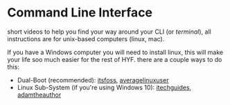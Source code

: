 # Command Line Interface

short videos to help you find your way around your CLI (or _terminal_), all instructions are for unix-based computers (linux, mac).

If you have a Windows computer you will need to install linux, this will make your life soo much easier for the rest of HYF. there are a couple ways to do this:

- Dual-Boot (recommended): [itsfoss](https://itsfoss.com/install-ubuntu-1404-dual-boot-mode-windows-8-81-uefi/), [averagelinuxuser](https://averagelinuxuser.com/dualboot-linux-windows/)
- Linux Sub-System (if you're using Windows 10): [itechguides](https://www.itechguides.com/windows-subsystem-for-linux/), [adamtheauthor](https://adamtheautomator.com/windows-subsystem-for-linux/)
